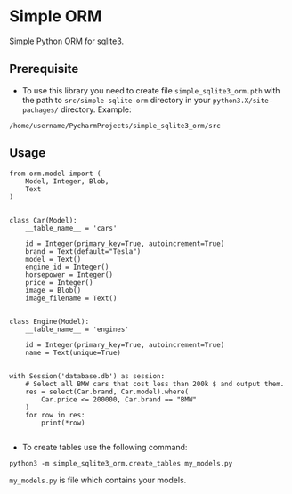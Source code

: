 # Simple ORM
Simple Python ORM for sqlite3.
## Prerequisite
- To use this library you need to create file `simple_sqlite3_orm.pth`
  with the path to `src/simple-sqlite-orm` directory in your 
  `python3.X/site-pachages/` directory. Example:
```
/home/username/PycharmProjects/simple_sqlite3_orm/src
```
## Usage
```
from orm.model import (
    Model, Integer, Blob, 
    Text
)    


class Car(Model):
    __table_name__ = 'cars'

    id = Integer(primary_key=True, autoincrement=True)
    brand = Text(default="Tesla")
    model = Text()
    engine_id = Integer()
    horsepower = Integer()
    price = Integer()
    image = Blob()
    image_filename = Text()


class Engine(Model):
    __table_name__ = 'engines'

    id = Integer(primary_key=True, autoincrement=True)
    name = Text(unique=True)


with Session('database.db') as session:
    # Select all BMW cars that cost less than 200k $ and output them.
    res = select(Car.brand, Car.model).where(
        Car.price <= 200000, Car.brand == "BMW"
    )
    for row in res:
        print(*row)
        
```

- To create tables use the following command:
```
python3 -m simple_sqlite3_orm.create_tables my_models.py
```
`my_models.py` is file which contains your models.

